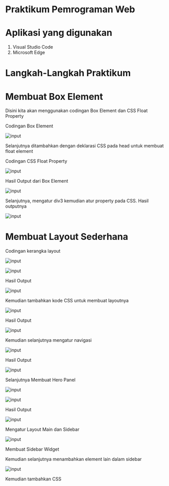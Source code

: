 # Praktikum Pemrograman Web

# Aplikasi yang digunakan
1. Visual Studio Code
2. Microsoft Edge

# Langkah-Langkah Praktikum

# Membuat Box Element

Disini kita akan menggunakan codingan Box Element dan CSS Float Property

Codingan Box Element





![input](https://github.com/ikmalriyan21/Lab4Web/blob/caf784787b288256455125a13842da84b8a7ec63/gambar/codingan%20box%20element.png)

Selanjutnya ditambahkan dengan deklarasi CSS pada head untuk membuat float element

Codingan CSS Float Property





![input](https://github.com/ikmalriyan21/Lab4Web/blob/d71cdb87407b0f0f3455da2880a7def3fc6b1896/gambar/codingan%20css%20float%20property.png)

Hasil Output dari Box Element





![input](https://github.com/ikmalriyan21/Lab4Web/blob/ae0a1ae760ae2c01ca25ecff3aabeaf3462a1cfb/gambar/output%20box%20element.png)

Selanjutnya, mengatur div3 kemudian atur property pada CSS. Hasil outputnya





![input](https://github.com/ikmalriyan21/Lab4Web/blob/340e6dec83e806ff2720ed48c536bea8a32b1bde/gambar/output%20clearfix%20element.png)

# Membuat Layout Sederhana

Codingan kerangka layout





![input](https://github.com/ikmalriyan21/Lab4Web/blob/257138c54a0975f742be21db57ec9066a10ed77f/gambar/codingan%20kerangka%20layout%201.png)





![input](https://github.com/ikmalriyan21/Lab4Web/blob/818e001828bffb96abb3173cb2f0518387e9b1a2/gambar/codingan%20kerangka%20layout%202.png)

Hasil Output





![input](https://github.com/ikmalriyan21/Lab4Web/blob/80e25eb9df0a71cc84e6cf23ef98b195ca727e6b/gambar/output%20layout%20sederhana%201.png)

Kemudian tambahkan kode CSS untuk membuat layoutnya





![input](https://github.com/ikmalriyan21/Lab4Web/blob/e6634ab1ecef0491298315640aae10deb96f11d8/gambar/codingan%20css%20style.png)

Hasil Output





![input](https://github.com/ikmalriyan21/Lab4Web/blob/c76838c3f7d9f061052cb3da56df94566b5a1a0f/gambar/output%20layout%20sederhana%202.png)

Kemudian selanjutnya mengatur navigasi





![input](https://github.com/ikmalriyan21/Lab4Web/blob/e586d34bc6c669d96224c997755295b707fa12fc/gambar/codingan%20navigasi.png)

Hasil Output





![input](https://github.com/ikmalriyan21/Lab4Web/blob/8478528b73b792c3c5e510fce51b1d5905fef22d/gambar/output%20navigasi.png)

Selanjutnya Membuat Hero Panel





![input](https://github.com/ikmalriyan21/Lab4Web/blob/ba94940250ecb5ba3a6c9a1616dbcdfaa72f07b4/gambar/codingan%20hero%20panel.png)





![input](https://github.com/ikmalriyan21/Lab4Web/blob/68898687c59a9536845c55090338259bc2569327/gambar/codingan%20css%20hero%20panel.png)

Hasil Output





![input](https://github.com/ikmalriyan21/Lab4Web/blob/64848f17910d23ab9eb17e88d3c79f3d63ce758e/gambar/output%20hero%20panel.png)

Mengatur Layout Main dan Sidebar





![input](https://github.com/ikmalriyan21/Lab4Web/blob/e9f629425cc215b26be1fe81ec27427a240c99ab/gambar/codingan%20layout%20main%20dan%20sidebar.png)

Membuat Sidebar Widget

Kemudian selanjutnya menambahkan element lain dalam sidebar





![input](https://github.com/ikmalriyan21/Lab4Web/blob/2ff7e0e43ef24b4280c94e0bc79d0ea2cd154b1f/gambar/codingan%20sidebar.png)

Kemudian tambahkan CSS






